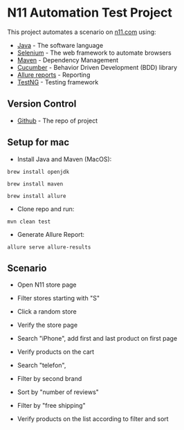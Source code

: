 # N11 Automation Test Project

This project automates a scenario on [n11.com](https://www.n11.com/magazalar) using:

* [Java](https://www.oracle.com/java/technologies/downloads/) - The software language
* [Selenium](http://www.seleniumhq.org/) - The web framework to automate browsers
* [Maven](https://maven.apache.org/) - Dependency Management
* [Cucumber](https://cucumber.io/) - Behavior Driven Development (BDD) library
* [Allure reports](http://allure.qatools.ru/) - Reporting
* [TestNG](https://testng.org) - Testing framework

## Version Control 
* [Github](https://github.com/AbdulmuttalipKarakus1/n11-web-automation) - The repo of project


## Setup for mac

* Install Java and Maven (MacOS):
~~~~
brew install openjdk
~~~~

~~~~
brew install maven
~~~~

~~~~
brew install allure
~~~~

* Clone repo and run:

~~~~
mvn clean test
~~~~
   

* Generate Allure Report:

~~~~
allure serve allure-results
~~~~
   


## Scenario

- Open N11 store page
- Filter stores starting with "S"
- Click a random store
- Verify the store page

- Search "iPhone", add first and last product on first page
- Verify products on the cart

- Search "telefon", 
- Filter by second brand
- Sort by "number of reviews"
- Filter by "free shipping"
- Verify products on the list according to filter and sort
